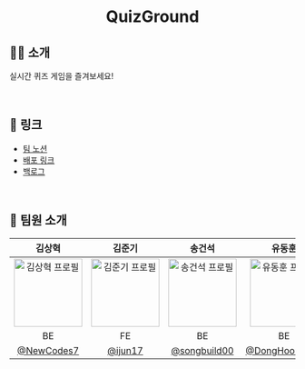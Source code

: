 <div align="center">
  <h1>QuizGround</h1>
</div>

## ✍🏻 소개

실시간 퀴즈 게임을 즐겨보세요!

<br>

## 🔗 링크

- [팀 노션](https://s0n9.notion.site/QuizGround-12ac2492516b80ae93ccc80823d234a9?pvs=4)
- [배포 링크](http://quizground.duckdns.org/)
- [백로그](https://github.com/orgs/boostcampwm-2024/projects/18)

<br>

## 🤗 팀원 소개

|김상혁|김준기|송건석|유동훈|박준우|
|:---:|:---:|:---:|:---:|:---:|
|<img src="https://avatars.githubusercontent.com/u/123712285?v=4" width="120" height="120" alt="김상혁 프로필">|<img src="https://avatars.githubusercontent.com/u/54887575?v=4" width="120" height="120" alt="김준기 프로필">|<img src="https://avatars.githubusercontent.com/u/12987674?v=4" width="120" height="120" alt="송건석 프로필">|<img src="https://avatars.githubusercontent.com/u/50190387?v=4" width="120" height="120" alt="유동훈 프로필">|<img src="https://avatars.githubusercontent.com/u/97427744?v=4" width="120" height="120" alt="박준우 프로필">|
|BE|FE|BE|BE|FE|
|[@NewCodes7](https://github.com/NewCodes7)|[@ijun17](https://github.com/ijun17)|[@songbuild00](https://github.com/songbuild00)|[@DongHoonYu96](https://github.com/DongHoonYu96)|[@always97](https://github.com/always97)
